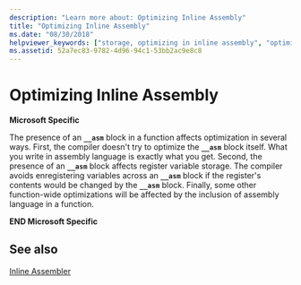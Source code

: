 ```yaml
---
description: "Learn more about: Optimizing Inline Assembly"
title: "Optimizing Inline Assembly"
ms.date: "08/30/2018"
helpviewer_keywords: ["storage, optimizing in inline assembly", "optimization, inline assembly", "inline assembly, optimizing", "optimizing performance, inline assembly", "__asm keyword [C++], optimizing"]
ms.assetid: 52a7ec83-9782-4d96-94c1-53bb2ac9e8c8
---
```

# Optimizing Inline Assembly

**Microsoft Specific**

The presence of an **`__asm`** block in a function affects optimization in several ways. First, the compiler doesn't try to optimize the **`__asm`** block itself. What you write in assembly language is exactly what you get. Second, the presence of an **`__asm`** block affects register variable storage. The compiler avoids enregistering variables across an **`__asm`** block if the register's contents would be changed by the **`__asm`** block. Finally, some other function-wide optimizations will be affected by the inclusion of assembly language in a function.

**END Microsoft Specific**

## See also

[Inline Assembler](../../assembler/inline/inline-assembler.md)<br/>
